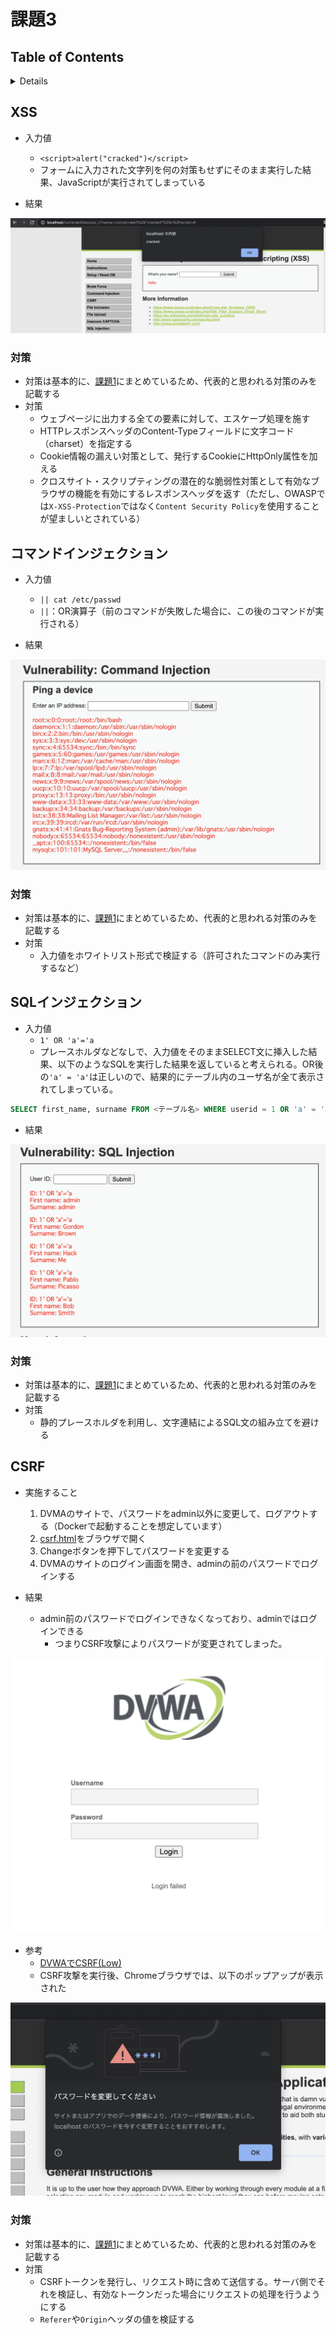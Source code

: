 # 課題3

## Table of Contents
<!-- START doctoc generated TOC please keep comment here to allow auto update -->
<!-- DON'T EDIT THIS SECTION, INSTEAD RE-RUN doctoc TO UPDATE -->
<details>
<summary>Details</summary>

- [XSS](#xss)
  - [対策](#%E5%AF%BE%E7%AD%96)
- [コマンドインジェクション](#%E3%82%B3%E3%83%9E%E3%83%B3%E3%83%89%E3%82%A4%E3%83%B3%E3%82%B8%E3%82%A7%E3%82%AF%E3%82%B7%E3%83%A7%E3%83%B3)
  - [対策](#%E5%AF%BE%E7%AD%96-1)
- [SQLインジェクション](#sql%E3%82%A4%E3%83%B3%E3%82%B8%E3%82%A7%E3%82%AF%E3%82%B7%E3%83%A7%E3%83%B3)
  - [対策](#%E5%AF%BE%E7%AD%96-2)
- [CSRF](#csrf)
  - [対策](#%E5%AF%BE%E7%AD%96-3)

</details>
<!-- END doctoc generated TOC please keep comment here to allow auto update -->

## XSS

- 入力値
  - `<script>alert("cracked")</script>`
  - フォームに入力された文字列を何の対策もせずにそのまま実行した結果、JavaScriptが実行されてしまっている

- 結果

![](../../../assets/dvwa_xss.png)

### 対策

- 対策は基本的に、[課題1](../task_1)にまとめているため、代表的と思われる対策のみを記載する
- 対策
  - ウェブページに出力する全ての要素に対して、エスケープ処理を施す
  - HTTPレスポンスヘッダのContent-Typeフィールドに文字コード（charset）を指定する
  - Cookie情報の漏えい対策として、発行するCookieにHttpOnly属性を加える
  - クロスサイト・スクリプティングの潜在的な脆弱性対策として有効なブラウザの機能を有効にするレスポンスヘッダを返す（ただし、OWASPでは`X-XSS-Protection`ではなく`Content Security Policy`を使用することが望ましいとされている）

## コマンドインジェクション

- 入力値
  - `|| cat /etc/passwd`
  - `||`：OR演算子（前のコマンドが失敗した場合に、この後のコマンドが実行される）

- 結果

![](../../../assets/dvwa_command_injection.png)

### 対策

- 対策は基本的に、[課題1](../task_1)にまとめているため、代表的と思われる対策のみを記載する
- 対策
  - 入力値をホワイトリスト形式で検証する（許可されたコマンドのみ実行するなど） 

## SQLインジェクション

- 入力値
  - `1' OR 'a'='a`
  - プレースホルダなどなしで、入力値をそのままSELECT文に挿入した結果、以下のようなSQLを実行した結果を返していると考えられる。OR後の`'a' = 'a'`は正しいので、結果的にテーブル内のユーザ名が全て表示されてしまっている。

```sql
SELECT first_name, surname FROM <テーブル名> WHERE userid = 1 OR 'a' = 'a';
```

- 結果

![](../../../assets/dvwa_sql_injection.png)

### 対策

- 対策は基本的に、[課題1](../task_1)にまとめているため、代表的と思われる対策のみを記載する
- 対策
  - 静的プレースホルダを利用し、文字連結によるSQL文の組み立てを避ける

## CSRF

- 実施すること
  1. DVMAのサイトで、パスワードをadmin以外に変更して、ログアウトする（Dockerで起動することを想定しています）
  2. [csrf.html](../task_3/csrf.html)をブラウザで開く
  3. Changeボタンを押下してパスワードを変更する
  4. DVMAのサイトのログイン画面を開き、adminの前のパスワードでログインする

- 結果
  - admin前のパスワードでログインできなくなっており、adminではログインできる
    - つまりCSRF攻撃によりパスワードが変更されてしまった。

![](../../../assets/dvwa_login_fail.png)

- 参考
  - [DVWAでCSRF(Low)](https://cysec148.hatenablog.com/entry/2019/11/05/173122)
  - CSRF攻撃を実行後、Chromeブラウザでは、以下のポップアップが表示された

![](../../../assets/dvwa_chrome_warning.png)

### 対策

- 対策は基本的に、[課題1](../task_1)にまとめているため、代表的と思われる対策のみを記載する
- 対策
  - CSRFトークンを発行し、リクエスト時に含めて送信する。サーバ側でそれを検証し、有効なトークンだった場合にリクエストの処理を行うようにする
  - `Referer`や`Origin`ヘッダの値を検証する